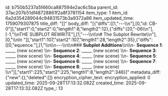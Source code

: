 id: b750b5237a5f460ca887594e2ac6c5ba
parent_id: 37ac207b51df48728861f2a8f3781154
item_type: 1
item_id: 6a2d354289044c94831573b3a9372a86
item_updated_time: 1759079307875
title_diff: "[]"
body_diff: "[{\"diffs\":[[1,\"---\\\n\"],[0,\"id: CB-0\"]],\"start1\":0,\"start2\":0,\"length1\":8,\"length2\":12},{\"diffs\":[[0,\"-06\\\n\"],[-1,\"\\\nTHE SUBPLOT REWRITE\"],[1,\"---\\\n\\\n# The Subplot Rewrite\\\n\"],[0,\"\\\nIn \"]],\"start1\":107,\"start2\":107,\"length1\":28,\"length2\":35},{\"diffs\":[[0,\"equence.\"],[1,\"\\\n\\\n---\\\n\\\n### **Subplot Additions**\\\n\\\n- **Sequence 1**: _____ (new scene)  \\\n- **Sequence 2**: _____ (new scene)  \\\n- **Sequence 3**: _____ (new scene)  \\\n- **Sequence 4**: _____ (new scene)  \\\n- **Sequence 5**: _____ (new scene)  \\\n- **Sequence 6**: _____ (new scene)  \\\n- **Sequence 7**: _____ (new scene)  \\\n- **Sequence 8**: _____ (new scene)  \\\n\"]],\"start1\":225,\"start2\":225,\"length1\":8,\"length2\":346}]"
metadata_diff: {"new":{},"deleted":[]}
encryption_cipher_text: 
encryption_applied: 0
updated_time: 2025-09-28T17:13:32.082Z
created_time: 2025-09-28T17:13:32.082Z
type_: 13